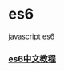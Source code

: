 # es6
javascript es6

### <a href="https://github.com/ES-CN/es6features/blob/master/README.md#iterators--forof-%E8%BF%AD%E4%BB%A3%E5%99%A8--forof-%E5%BE%AA%E7%8E%AF">es6中文教程</a>


